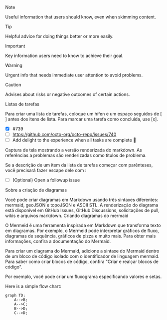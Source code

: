 
> [!NOTE]
> Useful information that users should know, even when skimming content.

> [!TIP]
> Helpful advice for doing things better or more easily.

> [!IMPORTANT]
> Key information users need to know to achieve their goal.

> [!WARNING]
> Urgent info that needs immediate user attention to avoid problems.

> [!CAUTION]
> Advises about risks or negative outcomes of certain actions.


Listas de tarefas

Para criar uma lista de tarefas, coloque um hífen e um espaço seguidos de [ ] antes dos itens de lista. Para marcar uma tarefa como concluída, use [x].

- [x] #739
- [ ] https://github.com/octo-org/octo-repo/issues/740
- [ ] Add delight to the experience when all tasks are complete :tada:

Captura de tela mostrando a versão renderizada do markdown. As referências a problemas são renderizadas como títulos de problema.

Se a descrição de um item da lista de tarefas começar com parênteses, você precisará fazer escape dele com \:

- [ ] \(Optional) Open a followup issue



Sobre a criação de diagramas

Você pode criar diagramas em Markdown usando três sintaxes diferentes: mermaid, geoJSON e topoJSON e ASCII STL. A renderização do diagrama está disponível em GitHub Issues, GitHub Discussions, solicitações de pull, wikis e arquivos markdown.
Criando diagramas do mermaid

O Mermeid é uma ferramenta inspirada em Markdown que transforma texto em diagramas. Por exemplo, o Mermeid pode interpretar gráficos de fluxo, diagramas de sequência, gráficos de pizza e muito mais. Para obter mais informações, confira a documentação do Mermaid.

Para criar um diagrama do Mermaid, adicione a sintaxe do Mermaid dentro de um bloco de código isolado com o identificador de linguagem mermaid. Para saber como criar blocos de código, confira "Criar e realçar blocos de código".

Por exemplo, você pode criar um fluxograma especificando valores e setas.

Here is a simple flow chart:

```mermaid
graph TD;
    A-->B;
    A-->C;
    B-->D;
    C-->D;
```
